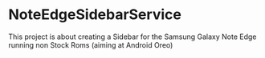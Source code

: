 # NoteEdgeSidebarService
This project is about creating a Sidebar for the Samsung Galaxy Note Edge running non Stock Roms (aiming at Android Oreo)
